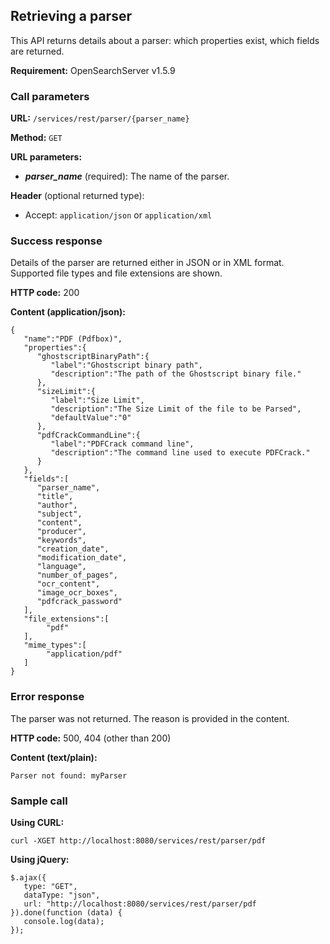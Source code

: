 ## Retrieving a parser

This API returns details about a parser: which properties exist, which fields are returned.

**Requirement:** OpenSearchServer v1.5.9

### Call parameters

**URL:** ```/services/rest/parser/{parser_name}```

**Method:** ```GET```

**URL parameters:**

- **_parser\_name_** (required): The name of the parser.

**Header** (optional returned type):

- Accept: ```application/json``` or ```application/xml```

### Success response

Details of the parser are returned either in JSON or in XML format. Supported file types and file extensions are shown.

**HTTP code:**
200

**Content (application/json):**


    {  
	   "name":"PDF (Pdfbox)",
	   "properties":{  
		  "ghostscriptBinaryPath":{  
			 "label":"Ghostscript binary path",
			 "description":"The path of the Ghostscript binary file."
		  },
		  "sizeLimit":{  
			 "label":"Size Limit",
			 "description":"The Size Limit of the file to be Parsed",
			 "defaultValue":"0"
		  },
		  "pdfCrackCommandLine":{  
			 "label":"PDFCrack command line",
			 "description":"The command line used to execute PDFCrack."
		  }
	   },
	   "fields":[  
		  "parser_name",
		  "title",
		  "author",
		  "subject",
		  "content",
		  "producer",
		  "keywords",
		  "creation_date",
		  "modification_date",
		  "language",
		  "number_of_pages",
		  "ocr_content",
		  "image_ocr_boxes",
		  "pdfcrack_password"
	   ],
	   "file_extensions":[
			"pdf"
	   ],
	   "mime_types":[
			"application/pdf"
	   ]
	}

### Error response

The parser was not returned. The reason is provided in the content.

**HTTP code:**
500, 404 (other than 200)

**Content (text/plain):**
    
    Parser not found: myParser
    

### Sample call

**Using CURL:**

    curl -XGET http://localhost:8080/services/rest/parser/pdf
    

**Using jQuery:**

    $.ajax({ 
       type: "GET",
       dataType: "json",
       url: "http://localhost:8080/services/rest/parser/pdf
    }).done(function (data) {
       console.log(data);
    });
    
